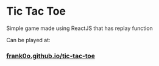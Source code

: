 # Tic Tac Toe
Simple game made using ReactJS that has replay function

Can be played at:
### [frank0o.github.io/tic-tac-toe](https://frank0o.github.io/tic-tac-toe)
